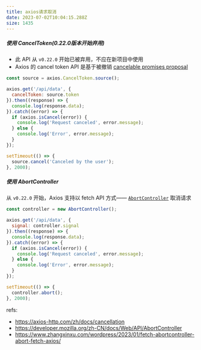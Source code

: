 ```yaml
---
title: axios请求取消
date: 2023-07-02T10:04:15.288Z
size: 1435
---
```

##### 使用 CancelToken(0.22.0版本开始弃用)
- 此 API 从 `v0.22.0` 开始已被弃用，不应在新项目中使用
- Axios 的 cancel token API 是基于被撤销 [cancelable promises proposal](https://github.com/tc39/proposal-cancelable-promises)
```js
const source = axios.CancelToken.source();

axios.get('/api/data', {
  cancelToken: source.token
}).then((response) => {
  console.log(response.data);
}).catch((error) => {
  if (axios.isCancel(error)) {
    console.log('Request canceled', error.message);
  } else {
    console.log('Error', error.message);
  }
});

setTimeout(() => {
  source.cancel('Canceled by the user');
}, 2000);
```
##### 使用 AbortController
从 `v0.22.0` 开始，Axios 支持以 fetch API 方式—— [`AbortController`](https://developer.mozilla.org/en-US/docs/Web/API/AbortController) 取消请求
```js
const controller = new AbortController();

axios.get('/api/data', {
  signal: controller.signal
}).then((response) => {
  console.log(response.data);
}).catch((error) => {
  if (axios.isCancel(error)) {
    console.log('Request canceled', error.message);
  } else {
    console.log('Error', error.message);
  }
});

setTimeout(() => {
  controller.abort();
}, 2000);
```

refs:
- https://axios-http.com/zh/docs/cancellation
- https://developer.mozilla.org/zh-CN/docs/Web/API/AbortController
- https://www.zhangxinxu.com/wordpress/2023/01/fetch-abortcontroller-abort-fetch-axios/
